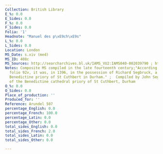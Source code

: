 ```yaml
---
Collection: British Library
E_%: 0.0
E_Sides: 0.0
F_%: 0.0
F_Sides: 0.0
Folia: '1'
Headnote: "Manuel des p\xE9ch\xE9s"
L_%: 0.0
L_Sides: 0.0
Location: London
MS_Date: s.xiv (med)
MS_ID: 408c
MS_Sources: http://searcharchives.bl.uk/IAMS_VU2:IAMS040-002039790 ; http://www.bl.uk/catalogues/illuminatedmanuscripts/record.asp?MSID=1657
Notes: Composite MS compiled in the late fourteenth century;"According to a list on
  folio 92v, it was, in 1396, in the possession of Richard Segbruck, a monk of the
  Benedictine priory of St Cuthbert in Durham." ;  Compiled by John Segbruck, monk
  of the Benedictine cathedral priory of St Cuthbert, Durham
O_%: 0.0
O_Sides: 0.0
Place_of_production: ''
Produced_for: ''
Reference: Arundel 507
percentage_English: 0.0
percentage_French: 100.0
percentage_Latin: 0.0
percentage_Other: 0.0
total_sides_English: 0.0
total_sides_French: 2.0
total_sides_Latin: 0.0
total_sides_Other: 0.0

---
```

